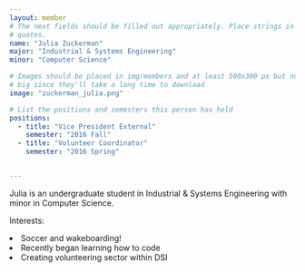 ```yaml
---
layout: member
# The next fields should be filled out appropriately. Place strings in double 
# quotes.
name: "Julia Zuckerman"
major: "Industrial & Systems Engineering"
minor: "Computer Science"

# Images should be placed in img/members and at least 500x300 px but not too
# big since they'll take a long time to download
image: "zuckerman_julia.png"

# List the positions and semesters this person has held
positions:
  - title: "Vice President External"
    semester: "2016 Fall"
  - title: "Volunteer Coordinator"
    semester: "2016 Spring"


---
```

Julia is an undergraduate student in Industrial & Systems Engineering with minor in Computer Science.

Interests: 
<li>Soccer and wakeboarding!</li>
<li>Recently began learning how to code</li>
<li>Creating volunteering sector  within DSI</li>
